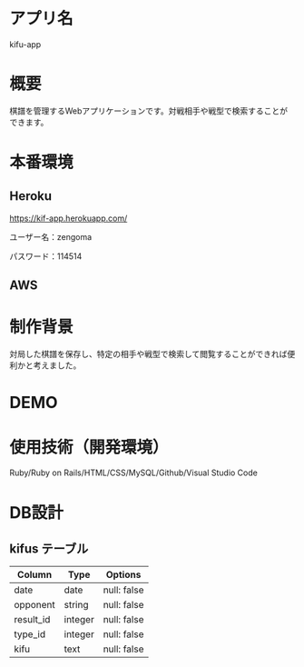 # アプリ名
kifu-app

# 概要
<p>棋譜を管理するWebアプリケーションです。対戦相手や戦型で検索することができます。</p>

# 本番環境
## Heroku
https://kif-app.herokuapp.com/
<p>ユーザー名：zengoma</p>
<p>パスワード：114514</p>

## AWS


# 制作背景
<p>対局した棋譜を保存し、特定の相手や戦型で検索して閲覧することができれば便利かと考えました。</p>

# DEMO

# 使用技術（開発環境）
Ruby/Ruby on Rails/HTML/CSS/MySQL/Github/Visual Studio Code

# DB設計

## kifus テーブル

| Column      | Type    | Options     |
| ----------- | ------- | ----------- |
| date        | date    | null: false |
| opponent    | string  | null: false |
| result_id   | integer | null: false |
| type_id     | integer | null: false |
| kifu        | text    | null: false |
